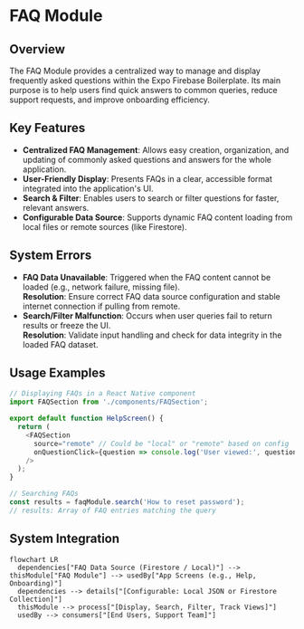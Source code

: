 # FAQ Module

## Overview
The FAQ Module provides a centralized way to manage and display frequently asked questions within the Expo Firebase Boilerplate. Its main purpose is to help users find quick answers to common queries, reduce support requests, and improve onboarding efficiency.

## Key Features
- **Centralized FAQ Management**: Allows easy creation, organization, and updating of commonly asked questions and answers for the whole application.
- **User-Friendly Display**: Presents FAQs in a clear, accessible format integrated into the application's UI.
- **Search & Filter**: Enables users to search or filter questions for faster, relevant answers.
- **Configurable Data Source**: Supports dynamic FAQ content loading from local files or remote sources (like Firestore).

## System Errors
- **FAQ Data Unavailable**: Triggered when the FAQ content cannot be loaded (e.g., network failure, missing file).  
  **Resolution**: Ensure correct FAQ data source configuration and stable internet connection if pulling from remote.
- **Search/Filter Malfunction**: Occurs when user queries fail to return results or freeze the UI.  
  **Resolution**: Validate input handling and check for data integrity in the loaded FAQ dataset.

## Usage Examples

```javascript
// Displaying FAQs in a React Native component
import FAQSection from './components/FAQSection';

export default function HelpScreen() {
  return (
    <FAQSection
      source="remote" // Could be "local" or "remote" based on config
      onQuestionClick={question => console.log('User viewed:', question)}
    />
  );
}

// Searching FAQs
const results = faqModule.search('How to reset password');
// results: Array of FAQ entries matching the query
```

## System Integration

```mermaid
flowchart LR
  dependencies["FAQ Data Source (Firestore / Local)"] --> thisModule["FAQ Module"] --> usedBy["App Screens (e.g., Help, Onboarding)"]
  dependencies --> details["[Configurable: Local JSON or Firestore Collection]"]
  thisModule --> process["[Display, Search, Filter, Track Views]"] 
  usedBy --> consumers["[End Users, Support Team]"]
```